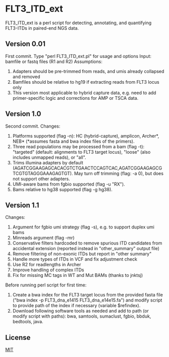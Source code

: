 # FLT3_ITD_ext
FLT3_ITD_ext is a perl script for detecting, annotating, and quantifying FLT3-ITDs in paired-end NGS data.

## Version 0.01
First commit.
Type "perl FLT3_ITD_ext.pl" for usage and options 
Input: bamfile or fastq files (R1 and R2)
Assumptions:
1. Adapters should be pre-trimmed from reads, and umis already collapsed and removed
2. Bamfiles should be relative to hg19 if extracting reads from FLT3 locus only
3. This version most applicable to hybrid capture data, e.g. need to add primer-specific logic and corrections for AMP or TSCA data.

## Version 1.0
Second commit.
Changes:
1. Platforms supported (flag -n): HC (hybrid-capture), amplicon, Archer*, NEB* (*assumes fasta and bwa index files of the primers).
2. Three read populations may be processed from a bam (flag -t): "targeted" (default: alignments to FLT3 target locus), "loose" (also includes unmapped reads), or "all". 
3. Trims illumina adapters by default (AGATCGGAAGAGCACACGTCTGAACTCCAGTCAC,AGATCGGAAGAGCGTCGTGTAGGGAAAGAGTGT). May turn off trimming (flag: -a 0), but does not support other adapters.
4. UMI-aware bams from fgbio supported (flag -u "RX").
5. Bams relative to hg38 supported (flag -g hg38).

## Version 1.1
Changes:
1. Argument for fgbio umi strategy (flag -s), e.g. to support duplex umi bams
2. Minreads argument (flag -mr)
3. Conservative filters hardcoded to remove spurious ITD candidates from accidental extension (reported instead in "other_summary" output file)
4. Remove filtering of non-exonic ITDs but report in "other summary"
5. Handle more types of ITDs in VCF and fix adjustment check
6. Use R2 for readlengths in Archer
7. Improve handling of complex ITDs
8. Fix for missing MC tags in WT and Mut BAMs (thanks to jnktsj)

Before running perl script for first time:
1. Create a bwa index for the FLT3 target locus from the provided fasta file ("bwa index -p FLT3_dna_e1415 FLT3_dna_e14e15.fa") and modify script to provide path of the index if necessary (variable $refindex).
2. Download following software tools as needed and add to path (or modify script with paths): bwa, samtools, sumaclust, fgbio, bbduk, bedtools, java.

## License
[MIT](https://choosealicense.com/licenses/mit/)
